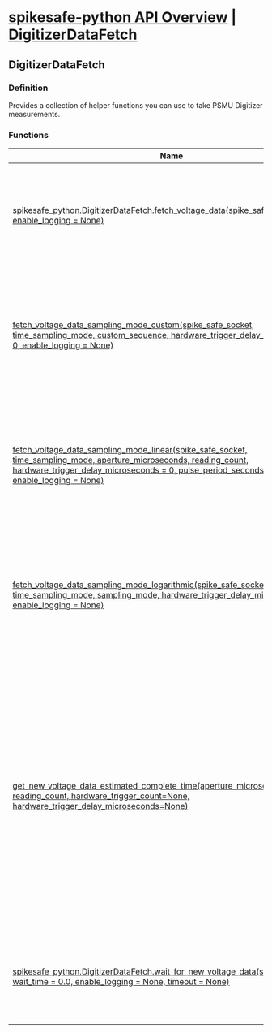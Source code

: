 # [spikesafe-python API Overview](/spikesafe_python_lib_docs/README.md) | [DigitizerDataFetch](/spikesafe_python_lib_docs/DigitizerDataFetch/README.md)

## DigitizerDataFetch

### Definition
Provides a collection of helper functions you can use to take PSMU Digitizer measurements.

### Functions
| Name | Description |
| - | - |
| [spikesafe_python.DigitizerDataFetch.fetch_voltage_data(spike_safe_socket, enable_logging = None)](/spikesafe_python_lib_docs/DigitizerDataFetch/spikesafe_python.fetch_voltage_data/README.md) | Returns an array of voltage readings from the digitizer obtained through a fetch query. |
| [fetch_voltage_data_sampling_mode_custom(spike_safe_socket, time_sampling_mode, custom_sequence, hardware_trigger_delay_microseconds = 0, enable_logging = None)](/spikesafe_python_lib_docs/DigitizerDataFetch/fetch_voltage_data_sampling_mode_custom/README.md) | Returns an array of voltage readings using custom sampling mode from the digitizer obtained through a fetch query. |
| [fetch_voltage_data_sampling_mode_linear(spike_safe_socket, time_sampling_mode, aperture_microseconds, reading_count, hardware_trigger_delay_microseconds = 0, pulse_period_seconds = 0, enable_logging = None)](/spikesafe_python_lib_docs/DigitizerDataFetch/fetch_voltage_data_sampling_mode_linear/README.md) | Returns an array of voltage readings using linear sampling mode from the digitizer obtained through a fetch query. |
| [fetch_voltage_data_sampling_mode_logarithmic(spike_safe_socket, time_sampling_mode, sampling_mode, hardware_trigger_delay_microseconds = 0, enable_logging = None)](/spikesafe_python_lib_docs/DigitizerDataFetch/fetch_voltage_data_sampling_mode_logarithmic/README.md) | Returns an array of voltage readings using logarithmic sampling mode from the digitizer obtained through a fetch query. |
| [get_new_voltage_data_estimated_complete_time(aperture_microseconds, reading_count, hardware_trigger_count=None, hardware_trigger_delay_microseconds=None)](/spikesafe_python_lib_docs/DigitizerDataFetch/get_new_voltage_data_estimated_complete_time/README.md) | Returns the estimated minimum possible time in seconds it will take for the SpikeSafe PSMU digitizer to acquire new voltage readings. If hardware triggering is used, this does not take into account the pulse period, so the actual time may be longer. |
| [spikesafe_python.DigitizerDataFetch.wait_for_new_voltage_data(spike_safe_socket, wait_time = 0.0, enable_logging = None, timeout = None)](/spikesafe_python_lib_docs/DigitizerDataFetch/spikesafe_python.wait_for_new_voltage_data/README.md) | Queries the SpikeSafe PSMU digitizer until it responds that it has acquired new data. |